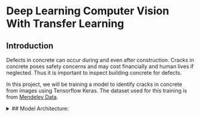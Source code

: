 # Deep Learning Computer Vision With Transfer Learning
## Introduction
Defects in concrete can occur during and even after construction. Cracks in concrete poses safety concerns and may cost financially and human lives if neglected. Thus it is important to inspect building concrete for defects.

In this project, we will be training a model to identify cracks in concrete from images using Tensorflow Keras. The dataset used for this training is from [Mendeley Data](https://data.mendeley.com/datasets/5y9wdsg2zt/2).

<details>
  <summary>## Model Architecture:</summary>
  
  ![Model Architecture](https://github.com/AshrafZainalAbidin/ConcreteCracksTrainingAndDeployment/assets/154945805/c46e1434-a202-42ea-a71d-e5ae4405d4da)
</details>




